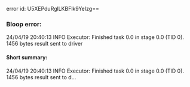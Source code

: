 error id: U5XEPduRglLKBFlk9YeIzg==
### Bloop error:

24/04/19 20:40:13 INFO Executor: Finished task 0.0 in stage 0.0 (TID 0). 1456 bytes result sent to driver
#### Short summary: 

24/04/19 20:40:13 INFO Executor: Finished task 0.0 in stage 0.0 (TID 0). 1456 bytes result sent to d...